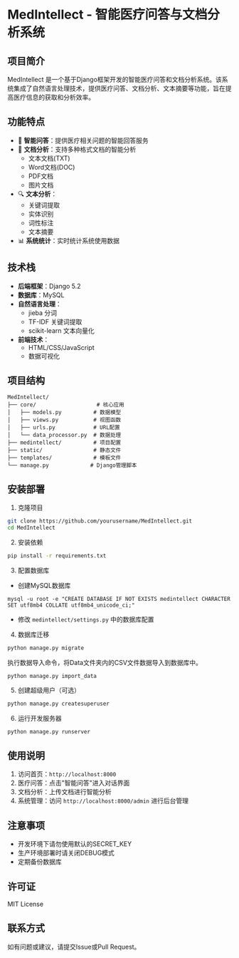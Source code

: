 # MedIntellect - 智能医疗问答与文档分析系统

## 项目简介
MedIntellect 是一个基于Django框架开发的智能医疗问答和文档分析系统。该系统集成了自然语言处理技术，提供医疗问答、文档分析、文本摘要等功能，旨在提高医疗信息的获取和分析效率。

## 功能特点
- 💬 **智能问答**：提供医疗相关问题的智能回答服务
- 📄 **文档分析**：支持多种格式文档的智能分析
  - 文本文档(TXT)
  - Word文档(DOC)
  - PDF文档
  - 图片文档
- 🔍 **文本分析**：
  - 关键词提取
  - 实体识别
  - 词性标注
  - 文本摘要
- 📊 **系统统计**：实时统计系统使用数据

## 技术栈
- **后端框架**：Django 5.2
- **数据库**：MySQL
- **自然语言处理**：
  - jieba 分词
  - TF-IDF 关键词提取
  - scikit-learn 文本向量化
- **前端技术**：
  - HTML/CSS/JavaScript
  - 数据可视化

## 项目结构
```
MedIntellect/
├── core/                   # 核心应用
│   ├── models.py          # 数据模型
│   ├── views.py           # 视图函数
│   ├── urls.py            # URL配置
│   └── data_processor.py  # 数据处理
├── medintellect/          # 项目配置
├── static/                # 静态文件
├── templates/             # 模板文件
└── manage.py             # Django管理脚本
```

## 安装部署
1. 克隆项目
```bash
git clone https://github.com/yourusername/MedIntellect.git
cd MedIntellect
```

2. 安装依赖
```bash
pip install -r requirements.txt
```

3. 配置数据库
- 创建MySQL数据库
```
mysql -u root -e "CREATE DATABASE IF NOT EXISTS medintellect CHARACTER SET utf8mb4 COLLATE utf8mb4_unicode_ci;"
```
- 修改 `medintellect/settings.py` 中的数据库配置

4. 数据库迁移
```bash
python manage.py migrate
```
执行数据导入命令，将Data文件夹内的CSV文件数据导入到数据库中。
```
python manage.py import_data
```

5. 创建超级用户（可选）
```bash
python manage.py createsuperuser
```

6. 运行开发服务器
```bash
python manage.py runserver
```

## 使用说明
1. 访问首页：`http://localhost:8000`
2. 医疗问答：点击"智能问答"进入对话界面
3. 文档分析：上传文档进行智能分析
4. 系统管理：访问 `http://localhost:8000/admin` 进行后台管理

## 注意事项
- 开发环境下请勿使用默认的SECRET_KEY
- 生产环境部署时请关闭DEBUG模式
- 定期备份数据库

## 许可证
MIT License

## 联系方式
如有问题或建议，请提交Issue或Pull Request。

